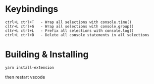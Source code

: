 # Keybindings

```
ctrl+L ctrl+T   - Wrap all selections with console.time()
cltr+L ctrl+G   - Wrap all selections with console.group()
cltr+L ctrl+L   - Prefix all selections with console.log()
ctrl+L ctrl+D   - Delete all console statements in all selections
```

# Building & Installing

```bash
yarn install-extension
```

then restart vscode
